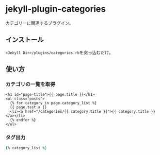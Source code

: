 # jekyll-plugin-categories

カテゴリーに関連するプラグイン。

## インストール

`<Jekyll Dir>/plugins/categories.rb`を突っ込むだけ。

## 使い方

### カテゴリの一覧を取得

```
<h1 id="page-title">{{ page.title }}</h1>
<ul class="posts">
  {% for category in page.category_list %}
  {{ page.test.a }}
  <li><a href="/categories/{{ category.title }}">{{ category.title }}</a></li>
  {% endfor %}
</ul>
```

### タグ出力

```ruby
{% category_list %}
```
